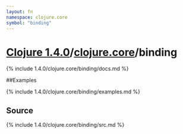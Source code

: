 ```yaml
---
layout: fn
namespace: clojure.core
symbol: "binding"
---
```


# [Clojure 1.4.0](../../)/[clojure.core](../)/binding

{% include 1.4.0/clojure.core/binding/docs.md %}

##Examples

{% include 1.4.0/clojure.core/binding/examples.md %}
## Source
{% include 1.4.0/clojure.core/binding/src.md %}

